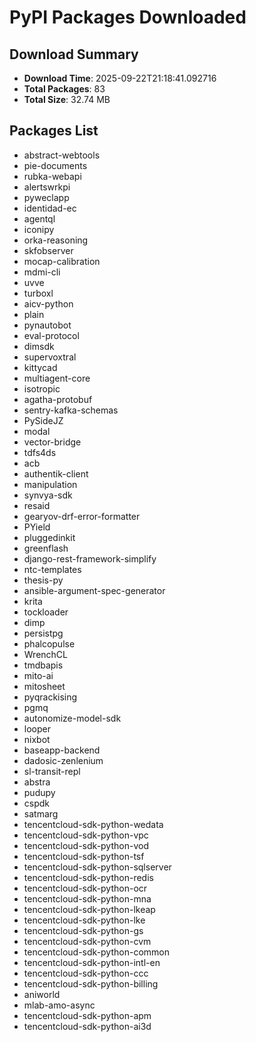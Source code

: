 # PyPI Packages Downloaded

## Download Summary
- **Download Time**: 2025-09-22T21:18:41.092716
- **Total Packages**: 83
- **Total Size**: 32.74 MB

## Packages List
- abstract-webtools
- pie-documents
- rubka-webapi
- alertswrkpi
- pyweclapp
- identidad-ec
- agentql
- iconipy
- orka-reasoning
- skfobserver
- mocap-calibration
- mdmi-cli
- uvve
- turboxl
- aicv-python
- plain
- pynautobot
- eval-protocol
- dimsdk
- supervoxtral
- kittycad
- multiagent-core
- isotropic
- agatha-protobuf
- sentry-kafka-schemas
- PySideJZ
- modal
- vector-bridge
- tdfs4ds
- acb
- authentik-client
- manipulation
- synvya-sdk
- resaid
- gearyov-drf-error-formatter
- PYield
- pluggedinkit
- greenflash
- django-rest-framework-simplify
- ntc-templates
- thesis-py
- ansible-argument-spec-generator
- krita
- tockloader
- dimp
- persistpg
- phalcopulse
- WrenchCL
- tmdbapis
- mito-ai
- mitosheet
- pyqrackising
- pgmq
- autonomize-model-sdk
- looper
- nixbot
- baseapp-backend
- dadosic-zenlenium
- sl-transit-repl
- abstra
- pudupy
- cspdk
- satmarg
- tencentcloud-sdk-python-wedata
- tencentcloud-sdk-python-vpc
- tencentcloud-sdk-python-vod
- tencentcloud-sdk-python-tsf
- tencentcloud-sdk-python-sqlserver
- tencentcloud-sdk-python-redis
- tencentcloud-sdk-python-ocr
- tencentcloud-sdk-python-mna
- tencentcloud-sdk-python-lkeap
- tencentcloud-sdk-python-lke
- tencentcloud-sdk-python-gs
- tencentcloud-sdk-python-cvm
- tencentcloud-sdk-python-common
- tencentcloud-sdk-python-intl-en
- tencentcloud-sdk-python-ccc
- tencentcloud-sdk-python-billing
- aniworld
- mlab-amo-async
- tencentcloud-sdk-python-apm
- tencentcloud-sdk-python-ai3d
